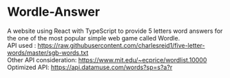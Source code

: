 # Wordle-Answer
A website using React with TypeScript to provide 5 letters word answers for the one of the most popular simple web game called Wordle.  
API used : https://raw.githubusercontent.com/charlesreid1/five-letter-words/master/sgb-words.txt  
Other API consideration: https://www.mit.edu/~ecprice/wordlist.10000
Optimized API: https://api.datamuse.com/words?sp=s?a?r
